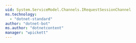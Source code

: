 ```yaml
---
uid: System.ServiceModel.Channels.IRequestSessionChannel
ms.technology: 
  - "dotnet-standard"
author: "dotnet-bot"
ms.author: "dotnetcontent"
manager: "wpickett"
---
```

